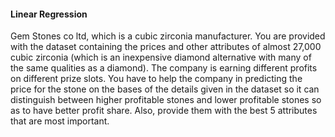 #### Linear Regression

Gem Stones co ltd, which is a cubic zirconia manufacturer. You are provided with the dataset containing the prices and other attributes of almost 27,000 cubic zirconia 
(which is an inexpensive diamond alternative with many of the same qualities as a diamond). The company is earning different profits on different prize slots. 
You have to help the company in predicting the price for the stone on the bases of the details given in the dataset so it can distinguish between higher profitable 
stones and lower profitable stones so as to have better profit share. Also, provide them with the best 5 attributes that are most important.
